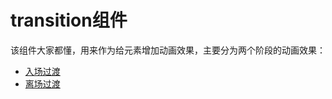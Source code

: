 # transition组件

该组件大家都懂，用来作为给元素增加动画效果，主要分为两个阶段的动画效果：

- [入场过渡](./入场过渡/README.md)
- [离场过渡](./离场过渡/README.md)
